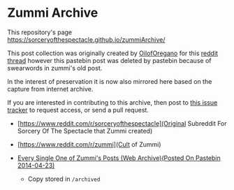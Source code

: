 # Zummi Archive

This repository's page https://sorceryofthespectacle.github.io/zummiArchive/

This post collection was originally created by [OilofOregano](https://www.reddit.com/user/OilofOregano) for this [reddit thread](https://www.reddit.com/r/sorceryofthespectacle/comments/8okqrm/every_single_one_of_zummis_posts/) however this pastebin post was deleted by pastebin because of swearwords in zummi's old post.

In the interest of preservation it is now also mirrored here based on the capture from internet archive.

If you are interested in contributing to this archive, then post to [this issue tracker](https://github.com/SorceryOfTheSpectacle/zummiArchive/issues) to request access, or send a pull request.

* [https://www.reddit.com/r/sorceryofthespectacle](Original Subreddit For Sorcery Of The Spectacle that Zummi created)

* [https://www.reddit.com/r/zummi](Cult of Zummi)

* [Every Single One of Zummi's Posts (Web Archive)(Posted On Pastebin 2014-04-23)](http://web.archive.org/web/20190606033621/https://pastebin.com/dtNG4LKg)
    - Copy stored in `/archived`


